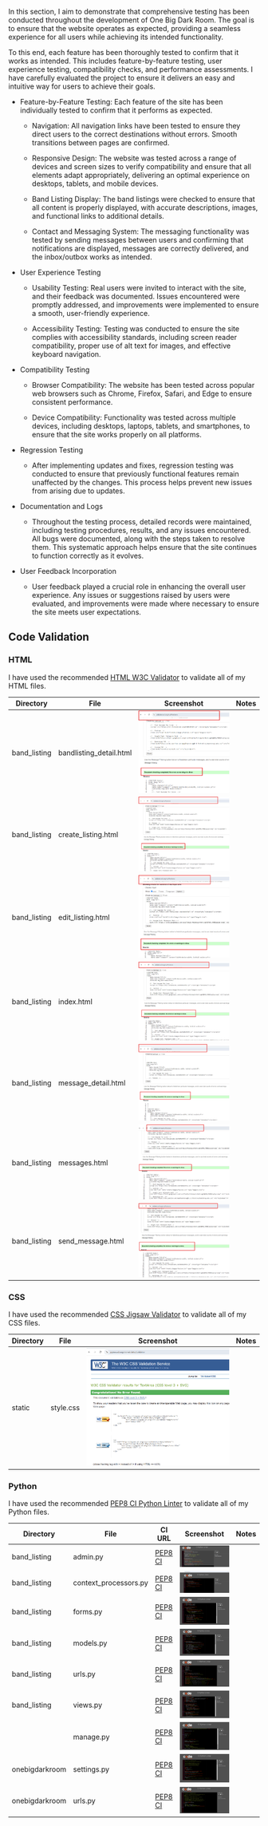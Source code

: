 In this section, I aim to demonstrate that comprehensive testing has been conducted throughout the development of One Big Dark Room. The goal is to ensure that the website operates as expected, providing a seamless experience for all users while achieving its intended functionality.

To this end, each feature has been thoroughly tested to confirm that it works as intended. This includes feature-by-feature testing, user experience testing, compatibility checks, and performance assessments. I have carefully evaluated the project to ensure it delivers an easy and intuitive way for users to achieve their goals.

- Feature-by-Feature Testing: Each feature of the site has been individually tested to confirm that it performs as expected.

    - Navigation: All navigation links have been tested to ensure they direct users to the correct destinations without errors. Smooth transitions between pages are confirmed.

    - Responsive Design: The website was tested across a range of devices and screen sizes to verify compatibility and ensure that all elements adapt appropriately, delivering an optimal experience on desktops, tablets, and mobile devices.

    - Band Listing Display: The band listings were checked to ensure that all content is properly displayed, with accurate descriptions, images, and functional links to additional details.

    - Contact and Messaging System: The messaging functionality was tested by sending messages between users and confirming that notifications are displayed, messages are correctly delivered, and the inbox/outbox works as intended.

- User Experience Testing
    - Usability Testing: Real users were invited to interact with the site, and their feedback was documented. Issues encountered were promptly addressed, and improvements were implemented to ensure a smooth, user-friendly experience.

    - Accessibility Testing: Testing was conducted to ensure the site complies with accessibility standards, including screen reader compatibility, proper use of alt text for images, and effective keyboard navigation.

- Compatibility Testing
    - Browser Compatibility: The website has been tested across popular web browsers such as Chrome, Firefox, Safari, and Edge to ensure consistent performance.

    - Device Compatibility: Functionality was tested across multiple devices, including desktops, laptops, tablets, and smartphones, to ensure that the site works properly on all platforms.

- Regression Testing
    - After implementing updates and fixes, regression testing was conducted to ensure that previously functional features remain unaffected by the changes. This process helps prevent new issues from arising due to updates.

- Documentation and Logs
    - Throughout the testing process, detailed records were maintained, including testing procedures, results, and any issues encountered. All bugs were documented, along with the steps taken to resolve them. This systematic approach helps ensure that the site continues to function correctly as it evolves.

- User Feedback Incorporation
    - User feedback played a crucial role in enhancing the overall user experience. Any issues or suggestions raised by users were evaluated, and improvements were made where necessary to ensure the site meets user expectations.

## Code Validation

### HTML

I have used the recommended [HTML W3C Validator](https://validator.w3.org) to validate all of my HTML files.

| Directory | File | Screenshot | Notes |
| --- | --- | --- | --- |
| band_listing | bandlisting_detail.html | ![screenshot](documentation/validation/screenshot01.png) | |
| band_listing | create_listing.html | ![screenshot](documentation/validation/screenshot02.png) | |
| band_listing | edit_listing.html | ![screenshot](documentation/validation/screenshot03.png) | |
| band_listing | index.html | ![screenshot](documentation/validation/screenshot04.png) | |
| band_listing | message_detail.html | ![screenshot](documentation/validation/screenshot05.png) | |
| band_listing | messages.html | ![screenshot](documentation/validation/screenshot06.png) | |
| band_listing | send_message.html | ![screenshot](documentation/validation/screenshot07.png) | |

### CSS

I have used the recommended [CSS Jigsaw Validator](https://jigsaw.w3.org/css-validator) to validate all of my CSS files.

| Directory | File | Screenshot | Notes |
| --- | --- | --- | --- |
| static | style.css | ![screenshot](documentation/validation/screenshot08.png) | |

### Python

I have used the recommended [PEP8 CI Python Linter](https://pep8ci.herokuapp.com) to validate all of my Python files.

| Directory | File | CI URL | Screenshot | Notes |
| --- | --- | --- | --- | --- |
| band_listing | admin.py | [PEP8 CI](https://pep8ci.herokuapp.com/https://raw.githubusercontent.com/craigdickerson725/one-big-dark-room/main/band_listing/admin.py) | ![screenshot](documentation/validation/screenshot09.png) | |
| band_listing | context_processors.py | [PEP8 CI](https://pep8ci.herokuapp.com/https://raw.githubusercontent.com/craigdickerson725/one-big-dark-room/main/band_listing/context_processors.py) | ![screenshot](documentation/validation/screenshot10.png) | |
| band_listing | forms.py | [PEP8 CI](https://pep8ci.herokuapp.com/https://raw.githubusercontent.com/craigdickerson725/one-big-dark-room/main/band_listing/forms.py) | ![screenshot](documentation/validation/screenshot11.png) | |
| band_listing | models.py | [PEP8 CI](https://pep8ci.herokuapp.com/https://raw.githubusercontent.com/craigdickerson725/one-big-dark-room/main/band_listing/models.py) | ![screenshot](documentation/validation/screenshot12.png) | |
| band_listing | urls.py | [PEP8 CI](https://pep8ci.herokuapp.com/https://raw.githubusercontent.com/craigdickerson725/one-big-dark-room/main/band_listing/urls.py) | ![screenshot](documentation/validation/screenshot13.png) | |
| band_listing | views.py | [PEP8 CI](https://pep8ci.herokuapp.com/https://raw.githubusercontent.com/craigdickerson725/one-big-dark-room/main/band_listing/views.py) | ![screenshot](documentation/validation/screenshot14.png) | |
|  | manage.py | [PEP8 CI](https://pep8ci.herokuapp.com/https://raw.githubusercontent.com/craigdickerson725/one-big-dark-room/main/manage.py) | ![screenshot](documentation/validation/screenshot15.png) | |
| onebigdarkroom | settings.py | [PEP8 CI](https://pep8ci.herokuapp.com/https://raw.githubusercontent.com/craigdickerson725/one-big-dark-room/main/onebigdarkroom/settings.py) | ![screenshot](documentation/validation/screenshot16.png) | |
| onebigdarkroom | urls.py | [PEP8 CI](https://pep8ci.herokuapp.com/https://raw.githubusercontent.com/craigdickerson725/one-big-dark-room/main/onebigdarkroom/urls.py) | ![screenshot](documentation/validation/screenshot17.png) | |